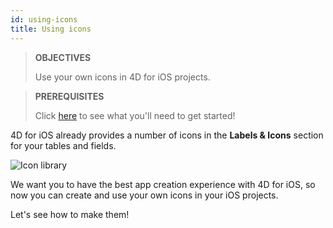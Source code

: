 ```yaml
---
id: using-icons
title: Using icons
---
```


> **OBJECTIVES**
>
> Use your own icons in 4D for iOS projects.

>**PREREQUISITES**
>
>Click [here](prerequisites.html) to see what you'll need to get started!

4D for iOS already provides a number of icons in the **Labels & Icons** section for your tables and fields.

![Icon library](assets/en/custom-icons/icon-library.png)

We want you to have the best app creation experience with 4D for iOS, so now you can create and use your own icons in your iOS projects.

Let's see how to make them!
